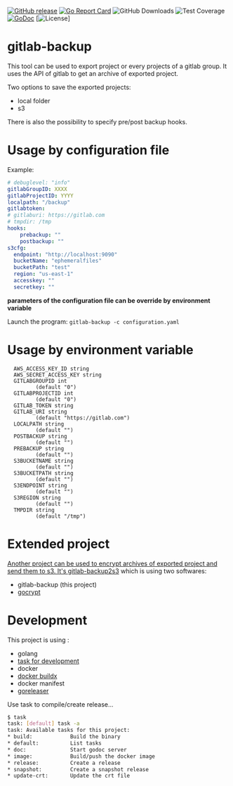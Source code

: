 [![GitHub release](https://img.shields.io/github/release/sgaunet/gitlab-backup.svg)](https://github.com/sgaunet/gitlab-backup/releases/latest)
[![Go Report Card](https://goreportcard.com/badge/github.com/sgaunet/gitlab-backup)](https://goreportcard.com/report/github.com/sgaunet/gitlab-backup)
![GitHub Downloads](https://img.shields.io/github/downloads/sgaunet/gitlab-backup/total)
![Test Coverage](https://raw.githubusercontent.com/wiki/sgaunet/gitlab-backup/coverage-badge.svg)
[![GoDoc](https://godoc.org/github.com/sgaunet/gitlab-backup?status.svg)](https://godoc.org/github.com/sgaunet/gitlab-backup)
[![License](https://img.shields.io/github/license/sgaunet/gitlab-backup.svg)]

# gitlab-backup

This tool can be used to export project or every projects of a gitlab group. It uses the API of gitlab to get an archive of exported project.

Two options to save the exported projects:

* local folder
* s3

There is also the possibility to specify pre/post backup hooks.

# Usage by configuration file


Example: 

```yaml
# debuglevel: "info"
gitlabGroupID: XXXX
gitlabProjectID: YYYY
localpath: "/backup"
gitlabtoken: 
# gitlaburi: https://gitlab.com
# tmpdir: /tmp
hooks:
    prebackup: ""
    postbackup: ""
s3cfg:
  endpoint: "http://localhost:9090"
  bucketName: "ephemeralfiles"
  bucketPath: "test"
  region: "us-east-1"
  accesskey: ""
  secretkey: ""
```

**parameters of the configuration file can be override by environment variable**

Launch the program: `gitlab-backup -c configuration.yaml`

# Usage by environment variable

```
  AWS_ACCESS_KEY_ID string
  AWS_SECRET_ACCESS_KEY string
  GITLABGROUPID int
         (default "0")
  GITLABPROJECTID int
         (default "0")
  GITLAB_TOKEN string
  GITLAB_URI string
         (default "https://gitlab.com")
  LOCALPATH string
         (default "")
  POSTBACKUP string
         (default "")
  PREBACKUP string
         (default "")
  S3BUCKETNAME string
         (default "")
  S3BUCKETPATH string
         (default "")
  S3ENDPOINT string
         (default "")
  S3REGION string
         (default "")
  TMPDIR string
         (default "/tmp")
```

# Extended project

[Another project can be used to encrypt archives of exported project and send them to s3. It's gitlab-backup2s3](https://github.com/sgaunet/gitlab-backup2s3) which is using two softwares:

* gitlab-backup (this project)
* [gocrypt](https://github.com/sgaunet/gocrypt)

# Development

This project is using :

* golang
* [task for development](https://taskfile.dev/#/)
* docker
* [docker buildx](https://github.com/docker/buildx)
* docker manifest
* [goreleaser](https://goreleaser.com/)

Use task to compile/create release...

```bash
$ task
task: [default] task -a
task: Available tasks for this project:
* build:            Build the binary
* default:          List tasks
* doc:              Start godoc server
* image:            Build/push the docker image
* release:          Create a release
* snapshot:         Create a snapshot release
* update-crt:       Update the crt file
```